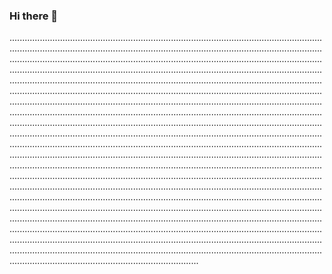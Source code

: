 ### Hi there 👋

.......................................................................................................................................................................................................................................................................................................................................................................................................................................................................................................................................................................................................................................................................................................................................................................................................................................................................................................................................................................................................................................................................................................................................................................................................................................................................................................................................................................................................................................................................................................................................................................................................................................................................................................................................................................................................................................................................................................................................................................................................................................................................................................................................................................................................................................................................................................................................................................................................................................................................................................................................................................................................................................................................................................................................................................................
